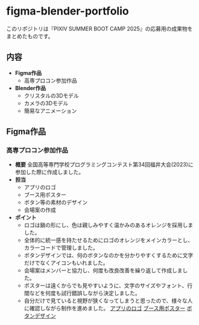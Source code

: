 # figma-blender-portfolio
このリポジトリは『PIXIV SUMMER BOOT CAMP 2025』の応募用の成果物をまとめたものです。
## 内容
- **Figma作品**
  - 高専プロコン参加作品
- **Blender作品**
  - クリスタルの3Dモデル
  - カメラの3Dモデル
  - 簡易なアニメーション

## Figma作品
### 高専プロコン参加作品
- **概要**
全国高等専門学校プログラミングコンテスト第34回福井大会(2023)に参加した際に作成しました。
- **担当**
  - アプリのロゴ
  - ブース用ポスター
  - ボタン等の素材のデザイン
  - 会場案の作成
- **ポイント**
  - ロゴは鍋の形にし、色は親しみやすく温かみのあるオレンジを採用しました。
  - 全体的に統一感を持たせるためにロゴのオレンジをメインカラーとし、カラーコードで管理しました。
  - ボタンデザインでは、何のボタンなのかを分かりやすくするために文字だけでなくアイコンもいれました。
  - 会場案はメンバーと協力し、何度も改良改善を繰り返して作成しました。
  - ポスターは遠くからでも見やすいように、文字のサイズやフォント、行間などを何度も試行錯誤しながら決定しました。
  - 自分だけで見ていると視野が狭くなってしまうと思ったので、様々な人に確認しながら制作を進めました。
[アプリのロゴ](NABASE_logo.png)
[ブース用ポスター](NABASEポスター.pdf)
[ボタンデザイン](参加ボタン.png)


